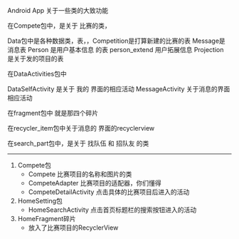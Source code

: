 Android App
关于一些类的大致功能

在Compete包中，是关于 比赛的类，

Data包中是各种数据类，表，，Competition是打算新建的比赛的表
Message是 消息表
Person 是用户基本信息 的表
person_extend 用户拓展信息
Projection 是关于发的项目的表


在DataActivities包中

DataSelfActivity  是关于 我的 界面的相应活动
MessageActivity  关于消息的界面相应活动


在fragment包中 就是那四个碎片

在recycler_item包中关于消息的 界面的recyclerview

在search_part包中，是关于 找队伍 和  招队友  的类

---
1. Compete包
   - Compete 比赛项目的名称和图片的类
   - CompeteAdapter 比赛项目的适配器，你们懂得
   - CompeteDetailActivity 点击具体的比赛项目后进入的活动
2. HomeSetting包
   - HomeSearchActivity 点击首页标题栏的搜索按钮进入的活动
2. HomeFragment碎片
   - 放入了比赛项目的RecyclerView
   



